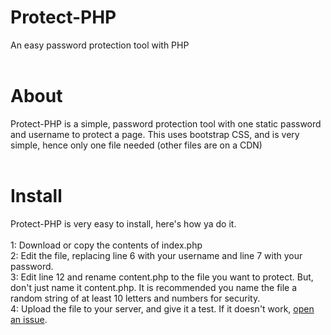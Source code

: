 # Protect-PHP
An easy password protection tool with PHP<br>
<br>
# About
Protect-PHP is a simple, password protection tool with one static password and username to protect a page. This uses bootstrap CSS, and is very simple, hence only one file needed (other files are on a CDN)<br>
<br>
# Install
Protect-PHP is very easy to install, here's how ya do it.<br>
<br>
1: Download or copy the contents of index.php<br>
2: Edit the file, replacing line 6 with your username and line 7 with your password.<br>
3: Edit line 12 and rename content.php to the file you want to protect. But, don't just name it content.php. It is recommended you name the file a random string of at least 10 letters and numbers for security.<br>
4: Upload the file to your server, and give it a test. If it doesn't work, <a href="https://github.com/DiamondsCode/Protect-PHP/issues/new/choose">open an issue</a>.

